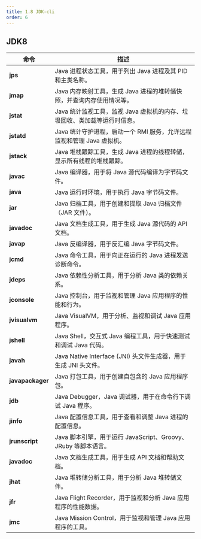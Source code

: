 ```yaml
---
title: 1.8 JDK-cli
order: 6
---
```


## JDK8

| **命令** | **描述** |
| --- | --- |
| **jps** | Java 进程状态工具，用于列出 Java 进程及其 PID 和主类名称。 |
| **jmap** | Java 内存映射工具，生成 Java 进程的堆转储快照，并查询内存使用情况等。 |
| **jstat** | Java 统计监视工具，监视 Java 虚拟机的内存、垃圾回收、类加载等运行时信息。 |
| **jstatd** | Java 统计守护进程，启动一个 RMI 服务，允许远程监视和管理 Java 虚拟机。 |
| **jstack** | Java 堆栈跟踪工具，生成 Java 进程的线程转储，显示所有线程的堆栈跟踪。 |
| **javac** | Java 编译器，用于将 Java 源代码编译为字节码文件。 |
| **java** | Java 运行时环境，用于执行 Java 字节码文件。 |
| **jar** | Java 归档工具，用于创建和提取 Java 归档文件（JAR 文件）。 |
| **javadoc** | Java 文档生成工具，用于生成 Java 源代码的 API 文档。 |
| **javap** | Java 反编译器，用于反汇编 Java 字节码文件。 |
| **jcmd** | Java 命令工具，用于向正在运行的 Java 进程发送诊断命令。 |
| **jdeps** | Java 依赖性分析工具，用于分析 Java 类的依赖关系。 |
| **jconsole** | Java 控制台，用于监视和管理 Java 应用程序的性能和行为。 |
| **jvisualvm** | Java VisualVM，用于分析、监视和调试 Java 应用程序。 |
| **jshell** | Java Shell，交互式 Java 编程工具，用于快速测试和调试 Java 代码。 |
| **javah** | Java Native Interface (JNI) 头文件生成器，用于生成 JNI 头文件。 |
| **javapackager** | Java 打包工具，用于创建自包含的 Java 应用程序包。 |
| **jdb** | Java Debugger，Java 调试器，用于在命令行下调试 Java 程序。 |
| **jinfo** | Java 配置信息工具，用于查看和调整 Java 进程的配置信息。 |
| **jrunscript** | Java 脚本引擎，用于运行 JavaScript、Groovy、JRuby 等脚本语言。 |
| **javadoc** | Java 文档生成工具，用于生成 API 文档和帮助文档。 |
| **jhat** | Java 堆转储分析工具，用于分析 Java 堆转储文件。 |
| **jfr** | Java Flight Recorder，用于监视和分析 Java 应用程序的性能数据。 |
| **jmc** | Java Mission Control，用于监视和管理 Java 应用程序的工具。 |
